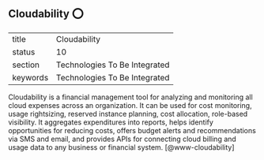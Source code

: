 ## Cloudability :o:


|          |                               |
| -------- | ----------------------------- |
| title    | Cloudability                  | 
| status   | 10                            |
| section  | Technologies To Be Integrated |
| keywords | Technologies To Be Integrated |



Cloudability is a financial management tool for analyzing and
monitoring all cloud expenses across an organization. It can be used
for cost monitoring, usage rightsizing, reserved instance planning,
cost allocation, role-based visibility. It aggregates expenditures
into reports, helps identify opportunities for reducing costs, offers
budget alerts and recommendations via SMS and email, and provides APIs
for connecting cloud billing and usage data to any business or
financial system. [@www-cloudability]



